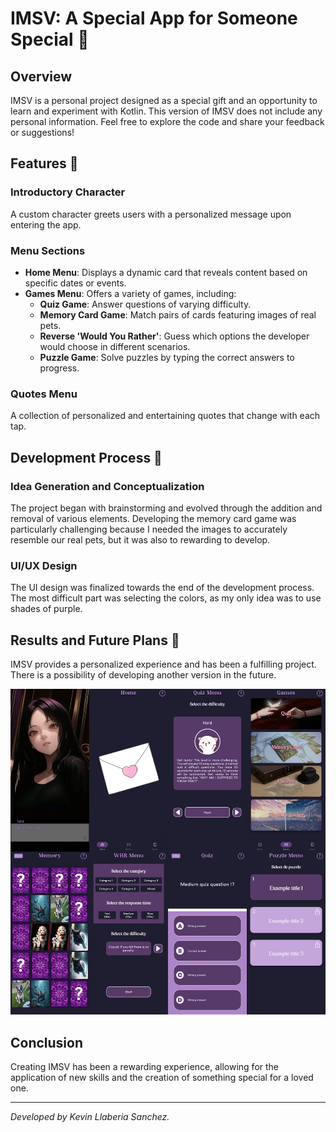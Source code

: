 # IMSV: A Special App for Someone Special 🌟

## Overview
IMSV is a personal project designed as a special gift and an opportunity to learn and experiment with Kotlin. This version of IMSV does not include any personal information. Feel free to explore the code and share your feedback or suggestions!

## Features 🎯

### Introductory Character
A custom character greets users with a personalized message upon entering the app.

### Menu Sections
- **Home Menu**: Displays a dynamic card that reveals content based on specific dates or events.
- **Games Menu**: Offers a variety of games, including:
  - **Quiz Game**: Answer questions of varying difficulty.
  - **Memory Card Game**: Match pairs of cards featuring images of real pets.
  - **Reverse 'Would You Rather'**: Guess which options the developer would choose in different scenarios.
  - **Puzzle Game**: Solve puzzles by typing the correct answers to progress.

### Quotes Menu
A collection of personalized and entertaining quotes that change with each tap.

## Development Process 🚀

### Idea Generation and Conceptualization
The project began with brainstorming and evolved through the addition and removal of various elements. Developing the memory card game was particularly challenging because I needed the images to accurately resemble our real pets, but it was also to rewarding to develop.

### UI/UX Design
The UI design was finalized towards the end of the development process. The most difficult part was selecting the colors, as my only idea was to use shades of purple.

## Results and Future Plans 🎉
IMSV provides a personalized experience and has been a fulfilling project. There is a possibility of developing another version in the future.

![IMSV Screenshot](https://github.com/oyoke23/IMSV_public/blob/5ba22571bac19de1abe2f18e2ff2d128e5dedb7a/app_images.png)

## Conclusion
Creating IMSV has been a rewarding experience, allowing for the application of new skills and the creation of something special for a loved one.

---

*Developed by Kevin Llaberia Sanchez.*

